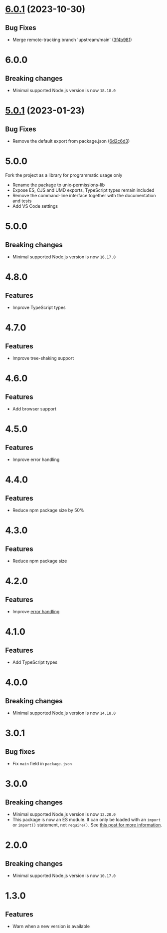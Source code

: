 # [6.0.1](https://github.com/prantlf/unix-permissions/compare/v5.0.1...v6.0.1) (2023-10-30)

## Bug Fixes

- Merge remote-tracking branch 'upstream/main'
  ([3f4b981](https://github.com/prantlf/unix-permissions/commit/3f4b981d5282f9413e337ff4676a019df034019f))

# 6.0.0

## Breaking changes

- Minimal supported Node.js version is now `18.18.0`

# [5.0.1](https://github.com/prantlf/unix-permissions/compare/v5.0.0...v5.0.1) (2023-01-23)

## Bug Fixes

- Remove the default export from package.json
  ([6d2c6d3](https://github.com/prantlf/unix-permissions/commit/6d2c6d378c9174107eb28d5f9db2297ec5398316))

# 5.0.0

Fork the project as a library for programmatic usage only

- Rename the package to unix-permissions-lib
- Expose ES, CJS and UMD exports, TypeScript types remain included
- Remove the command-line interface together with the documentation and tests
- Add VS Code settings

# 5.0.0

## Breaking changes

- Minimal supported Node.js version is now `16.17.0`

# 4.8.0

## Features

- Improve TypeScript types

# 4.7.0

## Features

- Improve tree-shaking support

# 4.6.0

## Features

- Add browser support

# 4.5.0

## Features

- Improve error handling

# 4.4.0

## Features

- Reduce npm package size by 50%

# 4.3.0

## Features

- Reduce npm package size

# 4.2.0

## Features

- Improve [error handling](https://github.com/ehmicky/handle-cli-error)

# 4.1.0

## Features

- Add TypeScript types

# 4.0.0

## Breaking changes

- Minimal supported Node.js version is now `14.18.0`

# 3.0.1

## Bug fixes

- Fix `main` field in `package.json`

# 3.0.0

## Breaking changes

- Minimal supported Node.js version is now `12.20.0`
- This package is now an ES module. It can only be loaded with an `import` or
  `import()` statement, not `require()`. See
  [this post for more information](https://gist.github.com/sindresorhus/a39789f98801d908bbc7ff3ecc99d99c).

# 2.0.0

## Breaking changes

- Minimal supported Node.js version is now `10.17.0`

# 1.3.0

## Features

- Warn when a new version is available
